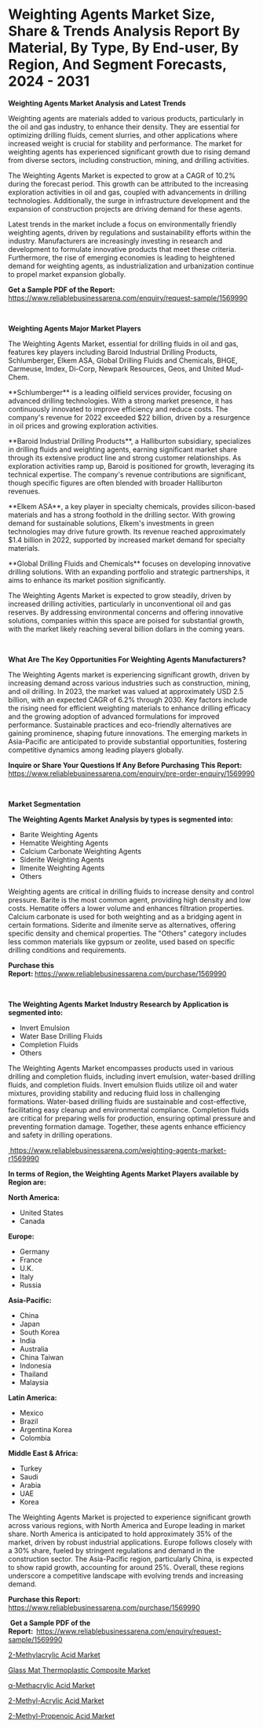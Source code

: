 <p><h1>Weighting Agents Market Size, Share & Trends Analysis Report By Material, By Type, By End-user, By Region, And Segment Forecasts, 2024 - 2031</h1></p><p><strong>Weighting Agents Market Analysis and Latest Trends</strong></p>
<p><p>Weighting agents are materials added to various products, particularly in the oil and gas industry, to enhance their density. They are essential for optimizing drilling fluids, cement slurries, and other applications where increased weight is crucial for stability and performance. The market for weighting agents has experienced significant growth due to rising demand from diverse sectors, including construction, mining, and drilling activities.</p><p>The Weighting Agents Market is expected to grow at a CAGR of 10.2% during the forecast period. This growth can be attributed to the increasing exploration activities in oil and gas, coupled with advancements in drilling technologies. Additionally, the surge in infrastructure development and the expansion of construction projects are driving demand for these agents.</p><p>Latest trends in the market include a focus on environmentally friendly weighting agents, driven by regulations and sustainability efforts within the industry. Manufacturers are increasingly investing in research and development to formulate innovative products that meet these criteria. Furthermore, the rise of emerging economies is leading to heightened demand for weighting agents, as industrialization and urbanization continue to propel market expansion globally.</p></p>
<p><strong>Get a Sample PDF of the Report:&nbsp;</strong> <a href="https://www.reliablebusinessarena.com/enquiry/request-sample/1569990?utm_campaign=1399&utm_medium=2&utm_source=Github&utm_content=ia&utm_term=14102024&utm_id=weighting-agents">https://www.reliablebusinessarena.com/enquiry/request-sample/1569990</a></p>
<p>&nbsp;</p>
<p><strong>Weighting Agents Major Market Players</strong></p>
<p><p>The Weighting Agents Market, essential for drilling fluids in oil and gas, features key players including Baroid Industrial Drilling Products, Schlumberger, Elkem ASA, Global Drilling Fluids and Chemicals, BHGE, Carmeuse, Imdex, Di-Corp, Newpark Resources, Geos, and United Mud-Chem.</p><p>**Schlumberger** is a leading oilfield services provider, focusing on advanced drilling technologies. With a strong market presence, it has continuously innovated to improve efficiency and reduce costs. The company's revenue for 2022 exceeded $22 billion, driven by a resurgence in oil prices and growing exploration activities.</p><p>**Baroid Industrial Drilling Products**, a Halliburton subsidiary, specializes in drilling fluids and weighting agents, earning significant market share through its extensive product line and strong customer relationships. As exploration activities ramp up, Baroid is positioned for growth, leveraging its technical expertise. The company's revenue contributions are significant, though specific figures are often blended with broader Halliburton revenues.</p><p>**Elkem ASA**, a key player in specialty chemicals, provides silicon-based materials and has a strong foothold in the drilling sector. With growing demand for sustainable solutions, Elkem's investments in green technologies may drive future growth. Its revenue reached approximately $1.4 billion in 2022, supported by increased market demand for specialty materials.</p><p>**Global Drilling Fluids and Chemicals** focuses on developing innovative drilling solutions. With an expanding portfolio and strategic partnerships, it aims to enhance its market position significantly.</p><p>The Weighting Agents Market is expected to grow steadily, driven by increased drilling activities, particularly in unconventional oil and gas reserves. By addressing environmental concerns and offering innovative solutions, companies within this space are poised for substantial growth, with the market likely reaching several billion dollars in the coming years.</p></p>
<p>&nbsp;</p>
<p><strong>What Are The Key Opportunities For Weighting Agents Manufacturers?</strong></p>
<p><p>The Weighting Agents market is experiencing significant growth, driven by increasing demand across various industries such as construction, mining, and oil drilling. In 2023, the market was valued at approximately USD 2.5 billion, with an expected CAGR of 6.2% through 2030. Key factors include the rising need for efficient weighting materials to enhance drilling efficacy and the growing adoption of advanced formulations for improved performance. Sustainable practices and eco-friendly alternatives are gaining prominence, shaping future innovations. The emerging markets in Asia-Pacific are anticipated to provide substantial opportunities, fostering competitive dynamics among leading players globally.</p></p>
<p><strong>Inquire or Share Your Questions If Any Before Purchasing This Report:</strong> <a href="https://www.reliablebusinessarena.com/enquiry/pre-order-enquiry/1569990?utm_campaign=1399&utm_medium=2&utm_source=Github&utm_content=ia&utm_term=14102024&utm_id=weighting-agents">https://www.reliablebusinessarena.com/enquiry/pre-order-enquiry/1569990</a></p>
<p>&nbsp;</p>
<p><strong>Market Segmentation</strong></p>
<p><strong>The Weighting Agents Market Analysis by types is segmented into:</strong></p>
<p><ul><li>Barite Weighting Agents</li><li>Hematite Weighting Agents</li><li>Calcium Carbonate Weighting Agents</li><li>Siderite Weighting Agents</li><li>Ilmenite Weighting Agents</li><li>Others</li></ul></p>
<p><p>Weighting agents are critical in drilling fluids to increase density and control pressure. Barite is the most common agent, providing high density and low costs. Hematite offers a lower volume and enhances filtration properties. Calcium carbonate is used for both weighting and as a bridging agent in certain formations. Siderite and ilmenite serve as alternatives, offering specific density and chemical properties. The "Others" category includes less common materials like gypsum or zeolite, used based on specific drilling conditions and requirements.</p></p>
<p><strong>Purchase this Report:&nbsp;</strong><a href="https://www.reliablebusinessarena.com/purchase/1569990?utm_campaign=1399&utm_medium=2&utm_source=Github&utm_content=ia&utm_term=14102024&utm_id=weighting-agents">https://www.reliablebusinessarena.com/purchase/1569990</a></p>
<p>&nbsp;</p>
<p><strong>The Weighting Agents Market Industry Research by Application is segmented into:</strong></p>
<p><ul><li>Invert Emulsion</li><li>Water Base Drilling Fluids</li><li>Completion Fluids</li><li>Others</li></ul></p>
<p><p>The Weighting Agents Market encompasses products used in various drilling and completion fluids, including invert emulsion, water-based drilling fluids, and completion fluids. Invert emulsion fluids utilize oil and water mixtures, providing stability and reducing fluid loss in challenging formations. Water-based drilling fluids are sustainable and cost-effective, facilitating easy cleanup and environmental compliance. Completion fluids are critical for preparing wells for production, ensuring optimal pressure and preventing formation damage. Together, these agents enhance efficiency and safety in drilling operations.</p></p>
<p><a href="https://www.reliablebusinessarena.com/weighting-agents-market-r1569990?utm_campaign=1399&utm_medium=2&utm_source=Github&utm_content=ia&utm_term=14102024&utm_id=weighting-agents">&nbsp;https://www.reliablebusinessarena.com/weighting-agents-market-r1569990</a></p>
<p><strong>In terms of Region, the Weighting Agents Market Players available by Region are:</strong></p>
<p>
    <p> <strong> North America: </strong>
        <ul>
            <li>United States</li>
            <li>Canada</li>
        </ul>
        </p> 
    <p> <strong> Europe: </strong>
        <ul>
            <li>Germany</li>
            <li>France</li>
            <li>U.K.</li>
            <li>Italy</li>
            <li>Russia</li>
        </ul>
        </p> 
    <p> <strong> Asia-Pacific: </strong>
        <ul>
            <li>China</li>
            <li>Japan</li>
            <li>South Korea</li>
            <li>India</li>
            <li>Australia</li>
            <li>China Taiwan</li>
            <li>Indonesia</li>
            <li>Thailand</li>
            <li>Malaysia</li>
        </ul>
        </p> 
    <p> <strong> Latin America: </strong>
        <ul>
            <li>Mexico</li>
            <li>Brazil</li>
            <li>Argentina Korea</li>
            <li>Colombia</li>
        </ul>
        </p> 
    <p> <strong> Middle East & Africa: </strong>
        <ul>
            <li>Turkey</li>
            <li>Saudi</li>
            <li>Arabia</li>
            <li>UAE</li>
            <li>Korea</li>
        </ul>
    </p>
    </p>
<p><p>The Weighting Agents Market is projected to experience significant growth across various regions, with North America and Europe leading in market share. North America is anticipated to hold approximately 35% of the market, driven by robust industrial applications. Europe follows closely with a 30% share, fueled by stringent regulations and demand in the construction sector. The Asia-Pacific region, particularly China, is expected to show rapid growth, accounting for around 25%. Overall, these regions underscore a competitive landscape with evolving trends and increasing demand.</p></p>
<p><strong>Purchase this Report: </strong><a href="https://www.reliablebusinessarena.com/purchase/1569990?utm_campaign=1399&utm_medium=2&utm_source=Github&utm_content=ia&utm_term=14102024&utm_id=weighting-agents">https://www.reliablebusinessarena.com/purchase/1569990</a></p>
<p>&nbsp;<strong>Get a Sample PDF of the Report:&nbsp;&nbsp;</strong><a href="https://www.reliablebusinessarena.com/enquiry/request-sample/1569990?utm_campaign=1399&utm_medium=2&utm_source=Github&utm_content=ia&utm_term=14102024&utm_id=weighting-agents">https://www.reliablebusinessarena.com/enquiry/request-sample/1569990</a></p>
<p><strong></strong></p>
<p><p><a href="https://www.linkedin.com/pulse/evaluating-global-2-methylacrylic-acid-market-trends-growth-opportunities-jdtef?utm_campaign=1399&utm_medium=2&utm_source=Github&utm_content=ia&utm_term=14102024&utm_id=weighting-agents">2-Methylacrylic Acid Market</a></p><p><a href="https://www.linkedin.com/pulse/evolution-glass-mat-thermoplastic-composite-market-key-shifts-4gcxe?utm_campaign=1399&utm_medium=2&utm_source=Github&utm_content=ia&utm_term=14102024&utm_id=weighting-agents">Glass Mat Thermoplastic Composite Market</a></p><p><a href="https://www.linkedin.com/pulse/%CE%B1-methacrylic-acid-market-research-report-exploring-size-yzcoe?trk=public_post_embed_feed-article-content&utm_campaign=1399&utm_medium=2&utm_source=Github&utm_content=ia&utm_term=14102024&utm_id=weighting-agents">α-Methacrylic Acid Market</a></p><p><a href="https://www.linkedin.com/pulse/2-methyl-acrylic-acid-market-research-report-2024-2031-yzpve?trk=public_post_embed_feed-article-content&utm_campaign=1399&utm_medium=2&utm_source=Github&utm_content=ia&utm_term=14102024&utm_id=weighting-agents">2-Methyl-Acrylic Acid Market</a></p><p><a href="https://www.linkedin.com/pulse/2-methyl-propenoic-acid-market-size-segmentation-trends-growth-pv8be?utm_campaign=1399&utm_medium=2&utm_source=Github&utm_content=ia&utm_term=14102024&utm_id=weighting-agents">2-Methyl-Propenoic Acid Market</a></p></p>